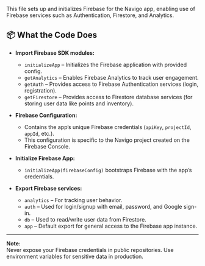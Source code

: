 This file sets up and initializes Firebase for the Navigo app, enabling use of Firebase services such as Authentication, Firestore, and Analytics.

## 📦 What the Code Does

- **Import Firebase SDK modules:**
  - `initializeApp` – Initializes the Firebase application with provided config.
  - `getAnalytics` – Enables Firebase Analytics to track user engagement.
  - `getAuth` – Provides access to Firebase Authentication services (login, registration).
  - `getFirestore` – Provides access to Firestore database services (for storing user data like points and inventory).

- **Firebase Configuration:**
  - Contains the app’s unique Firebase credentials (`apiKey`, `projectId`, `appId`, etc.).
  - This configuration is specific to the Navigo project created on the Firebase Console.

- **Initialize Firebase App:**
  - `initializeApp(firebaseConfig)` bootstraps Firebase with the app’s credentials.

- **Export Firebase services:**
  - `analytics` – For tracking user behavior.
  - `auth` – Used for login/signup with email, password, and Google sign-in.
  - `db` – Used to read/write user data from Firestore.
  - `app` – Default export for general access to the Firebase app instance.

---

**Note:**  
Never expose your Firebase credentials in public repositories. Use environment variables for sensitive data in production.